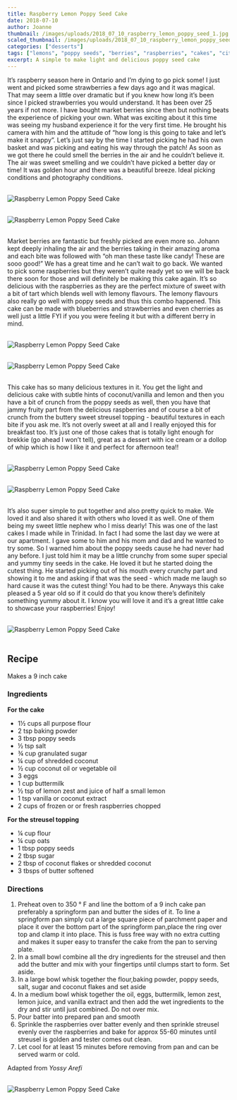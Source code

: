 ```yaml
---
title: Raspberry Lemon Poppy Seed Cake
date: 2018-07-10
author: Joanne
thumbnail: /images/uploads/2018_07_10_raspberry_lemon_poppy_seed_1.jpg
scaled_thumbnail: /images/uploads/2018_07_10_raspberry_lemon_poppy_seed_0.jpg
categories: ["desserts"]
tags: ["lemons", "poppy seeds", "berries", "raspberries", "cakes", "citrus"]
excerpt: A simple to make light and delicious poppy seed cake
---
```


It’s raspberry season here in Ontario and I’m dying to go pick some! I just went and picked some strawberries a few days ago and it was magical.  That may seem a little over dramatic but if you knew how long it’s been since I picked strawberries you would understand. It has been over 25 years if not more. I have bought market berries since then but nothing beats the experience of picking your own. What was exciting about it this time was seeing my husband experience it for the very first time. He brought his camera with him and the attitude of “how long is this going to take and let’s make it snappy”. Let’s just say by the time I started picking he had his own basket and was picking and eating his way through the patch! As soon as we got there he could smell the berries in the air and he couldn’t believe it. The air was sweet smelling and we couldn’t have picked a better day or time! It was golden hour and there was a beautiful breeze. Ideal picking conditions and photography conditions.
</br>
</br>

![Raspberry Lemon Poppy Seed Cake ](/images/uploads/2018_07_10_raspberry_lemon_poppy_seed_2.jpg)
</br>
</br>

![Raspberry Lemon Poppy Seed Cake ](/images/uploads/2018_07_10_raspberry_lemon_poppy_seed_3.jpg)
</br>
</br>

Market berries are fantastic but freshly picked are even more so. Johann kept deeply inhaling the air and the berries taking in their amazing aroma and each bite was followed with “oh man these taste like candy! These are sooo good!” We has a great time and he can’t wait to go back. We wanted to pick some raspberries but they weren’t quite ready yet so we will be back there soon for those and will definitely be making this cake again. It’s so delicious with the raspberries as they are the perfect mixture of sweet with a bit of tart which blends well with lemony flavours. The  lemony flavours also really go well with poppy seeds and thus this combo happened. This cake can be made with blueberries and strawberries and even cherries as well just a little FYI if you you were feeling it but with a different berry in mind.
</br>
</br>

![Raspberry Lemon Poppy Seed Cake ](/images/uploads/2018_07_10_raspberry_lemon_poppy_seed_4.jpg)
</br>
</br>

![Raspberry Lemon Poppy Seed Cake ](/images/uploads/2018_07_10_raspberry_lemon_poppy_seed_5.jpg)
</br>
</br>

This cake has so many delicious textures in it.  You get the light and delicious cake with subtle hints of coconut/vanilla and lemon and then you have a bit of crunch from the poppy seeds as well, then you have that jammy fruity part from the delicious raspberries and of course  a bit of crunch from the buttery sweet streusel topping - beautiful textures in each bite if you ask me. It’s not overly sweet at all and I really enjoyed this for breakfast too. It’s just one of those cakes that is totally light enough for brekkie (go ahead I won’t tell), great as a dessert with ice cream or a dollop of whip which is how I like it and perfect for afternoon tea!!
</br>
</br>

![Raspberry Lemon Poppy Seed Cake ](/images/uploads/2018_07_10_raspberry_lemon_poppy_seed_6.jpg)
</br>
</br>

![Raspberry Lemon Poppy Seed Cake ](/images/uploads/2018_07_10_raspberry_lemon_poppy_seed_7.jpg)
</br>
</br>

It’s also super simple to put together and also pretty quick to make. We loved it and also shared it with others who loved it as well. One of them being my sweet little nephew who I miss dearly! This was one of the last cakes I made while in Trinidad.  In fact I had some the last day we were at our apartment. I gave some to him and his mom and dad and he wanted to try some. So I warned him about the poppy seeds cause he had never had any before. I just told him it may be a little crunchy from some super special and yummy tiny seeds in the cake. He loved it but he started doing the cutest thing. He started picking out of his mouth every crunchy part and showing it to me and asking if that was the seed - which made me laugh so hard cause it was the cutest thing! You had to be there. Anyways this cake pleased a 5 year old so if it could do that you know there’s definitely something yummy about it. I know you will love it and it’s a great little cake to showcase your raspberries! Enjoy!
</br>
</br>

![Raspberry Lemon Poppy Seed Cake ](/images/uploads/2018_07_10_raspberry_lemon_poppy_seed_8.jpg)
</br>
</br>

## Recipe

Makes a 9 inch cake
</br>

### Ingredients

**For the cake**

* 1&frac12; cups all purpose flour 
* 2 tsp baking powder 
* 3 tbsp poppy seeds 
* &frac12; tsp salt 
* &frac34; cup granulated sugar 
* &frac14; cup of shredded coconut
* &frac12; cup coconut oil or vegetable oil
* 3 eggs 
* 1 cup buttermilk 
* &frac12; tsp of lemon zest and juice of half a small lemon 
* 1 tsp vanilla or coconut extract 
* 2 cups of frozen or or fresh raspberries chopped 

**For the streusel topping**

* &frac14; cup flour 
* &frac14; cup oats 
* 1 tbsp poppy seeds 
* 2 tbsp sugar 
* 2 tbsp of coconut flakes or shredded coconut  
* 3 tbsps of butter softened 

### Directions

1. Preheat oven to 350 &deg; F and line the bottom of a 9 inch cake pan preferably a springform pan and butter the sides of it. To line a springform pan simply cut a large square piece of parchment paper and place it over the bottom part of the springform pan,place the ring over top and clamp it into place. This is fuss free way with no extra cutting and makes it super easy to transfer the cake from the pan to serving plate. 
2. In a small bowl combine all the dry ingredients for the streusel and then add the butter and mix with your fingertips until clumps start to form. Set aside. 
3. In a large bowl whisk together the flour,baking powder, poppy seeds, salt, sugar and coconut flakes and set aside 
4. In a medium bowl whisk together the oil, eggs, buttermilk, lemon zest, lemon juice, and vanilla extract and then add the wet ingredients to the dry and stir until just combined. Do not over mix. 
5. Pour batter into prepared pan and smooth
6. Sprinkle the raspberries over batter evenly and then sprinkle streusel evenly over the raspberries and bake for approx 55-60 minutes until streusel is golden and tester comes out clean.
7. Let cool for at least 15 minutes before removing from pan and can be served warm or  cold. 

Adapted from _Yossy Arefi_
</br>
</br>

![Raspberry Lemon Poppy Seed Cake ](/images/uploads/2018_07_10_raspberry_lemon_poppy_seed_9.jpg)
